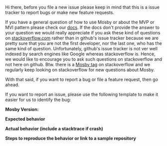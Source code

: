 Hi there,
before you file a new issue please keep in mind that this is a issue tracker to
report bugs or make new feature requests.

If you have a general question of how to use Mosby or about the MVP or MVI pattern please check our [docs](http://hannesdorfmann.com/mosby/). If the docs don't provide the answer to your question 
we would really appreciate if you ask these kind of questions on [stackoverflow.com](http://stackoverflow.com) rather than in github's issue tracker because we are pretty sure that you are not the first developer, nor the last one, who has the same kind of question. 
Unfortunately, github's issue tracker is not ver well indexed by search engines like Google whereas stackoverflow is. Hence, we would like to encourage you to ask such questions on stackoverflow and not here on github. Btw. there is a [Mosby tag](http://stackoverflow.com/questions/tagged/mosby) on stackoverflow and we regularly keep looking on stackoverflow for new questions about Mosby.


With that said, if you want to report a bug or file a feature request, then go ahead.

If you want to report an issue, please use the following template to make it easier for us to identify the bug:

**Mosby Version:**

**Expected behavior**

**Actual behavior (include a stacktrace if crash)**

**Steps to reproduce the behavior or link to a sample repository**
